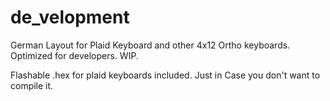 # de_velopment
German Layout for Plaid Keyboard and other 4x12 Ortho keyboards. Optimized for developers. WIP.

Flashable .hex for plaid keyboards included. Just in Case you don't want to compile it.
